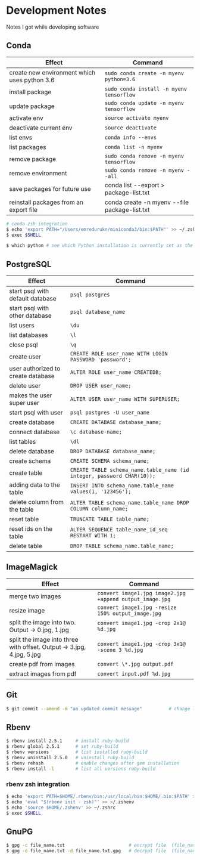# Development Notes

Notes I got while developing software

## Conda

| Effect                                       | Command                                       |
| -------------------------------------------- | --------------------------------------------- |
| create new environment which uses python 3.6 | `sudo conda create -n myenv python=3.6`       |
| install package                              | `sudo conda install -n myenv tensorflow`      |
| update package                               | `sudo conda update -n myenv tensorflow`       |
| activate env                                 | `source activate myenv`                       |
| deactivate current env                       | `source deactivate`                           |
| list envs                                    | `conda info --envs`                           |
| list packages                                | `conda list -n myenv`                         |
| remove package                               | `sudo conda remove -n myenv tensorflow`       |
| remove environment                           | `sudo conda remove -n myenv --all`            |
| save packages for future use                 | conda list --export > package-list.txt        |
| reinstall packages from an export file       | conda create -n myenv --file package-list.txt |

```bash
# conda zsh integration
$ echo 'export PATH="/Users/emredurukn/miniconda3/bin:$PATH"' >> ~/.zshenv
$ exec $SHELL

$ which python # see which Python installation is currently set as the default
```

## PostgreSQL

| Effect                             | Command                                                                |
| ---------------------------------- | ---------------------------------------------------------------------- |
| start psql with default database   | `psql postgres`                                                        |
| start psql with other database     | `psql database_name`                                                   |
| list users                         | `\du`                                                                  |
| list databases                     | `\l`                                                                   |
| close psql                         | `\q`                                                                   |
| create user                        | `CREATE ROLE user_name WITH LOGIN PASSWORD 'password';`                |
| user authorized to create database | `ALTER ROLE user_name CREATEDB;`                                       |
| delete user                        | `DROP USER user_name;`                                                 |
| makes the user super user          | `ALTER USER user_name WITH SUPERUSER;`                                 |
| start psql with user               | `psql postgres -U user_name`                                           |
| create database                    | `CREATE DATABASE database_name;`                                       |
| connect database                   | `\c database-name;`                                                    |
| list tables                        | `\dl`                                                                  |
| delete database                    | `DROP DATABASE database_name;`                                         |
| create schema                      | `CREATE SCHEMA schema_name;`                                           |
| create table                       | `CREATE TABLE schema_name.table_name (id integer, password CHAR(10));` |
| adding data to the table           | `INSERT INTO schema_name.table_name values(1, '123456');`              |
| delete column from the table       | `ALTER TABLE schema_name.table_name DROP COLUMN column_name;`          |
| reset table                        | `TRUNCATE TABLE table_name;`                                           |
| reset ids on the table             | `ALTER SEQUENCE table_name_id_seq RESTART WITH 1;`                     |
| delete table                       | `DROP TABLE schema_name.table_name;`                                   |

## ImageMagick

| Effect                                                                | Command                                                  |
| --------------------------------------------------------------------- | -------------------------------------------------------- |
| merge two images                                                      | `convert image1.jpg image2.jpg +append output_image.jpg` |
| resize image                                                          | `convert image1.jpg -resize 150% output_image.jpg`       |
| split the image into two. Output -> 0.jpg, 1.jpg                      | `convert image1.jpg -crop 2x1@ %d.jpg`                   |
| split the image into three with offset. Output -> 3.jpg, 4.jpg, 5.jpg | `convert image1.jpg -crop 3x1@ -scene 3 %d.jpg`          |
| create pdf from images                                                | `convert \*.jpg output.pdf`                              |
| extract images from pdf                                               | `convert input.pdf %d.jpg`                               |

## Git

```bash
$ git commit --amend -m "an updated commit message"          # change last commit message before push to remote server
```

## Rbenv

```bash
$ rbenv install 2.5.1     # install ruby-build
$ rbenv global 2.5.1      # set ruby-build
$ rbenv versions          # list installed ruby-build
$ rbenv uninstall 2.5.0   # uninstall ruby-build
$ rbenv rehash            # enable changes after gem installation
$ rbenv install -l        # list all versions ruby-build
```

### rbenv zsh integration

```bash
$ echo 'export PATH=$HOME/.rbenv/bin:/usr/local/bin:$HOME/.bin:$PATH' >> ~/.zshenv
$ echo 'eval "$(rbenv init - zsh)"' >> ~/.zshenv
$ echo 'source $HOME/.zshenv' >> ~/.zshrc
$ exec $SHELL
```

## GnuPG

```bash
$ gpg -c file_name.txt                        # encrypt file  (file_name.txt -> file_name.txt.gpg)
$ gpg -o file_name.txt -d file_name.txt.gpg   # decrypt file  (file_name.txt.gpg -> file_name.txt.gpg)
```

